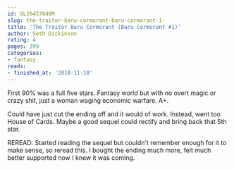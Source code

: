 ```yaml
---
id: OL26457840M
slug: the-traitor-baru-cormorant-baru-cormorant-1-
title: 'The Traitor Baru Cormorant (Baru Cormorant #1)'
author: Seth Dickinson
rating: 4
pages: 399
categories:
- fantasy
reads:
- finished_at: '2018-11-10'
---
```

First 90% was a full five stars. Fantasy world but with no overt magic or crazy shit, just a woman waging economic warfare. A+.

Could have just cut the ending off and it would of work. Instead, went too House of Cards. Maybe a good sequel could rectify and bring back that 5th star.

REREAD: Started reading the sequel but couldn't remember enough for it to make sense, so reread this. I bought the ending much more, felt much better supported now I knew it was coming.
